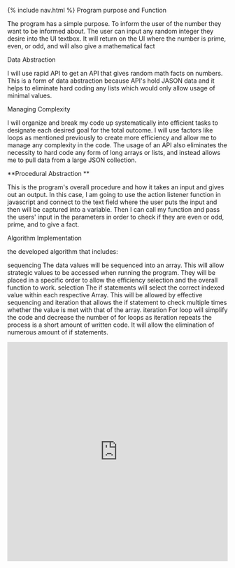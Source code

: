 {% include nav.html %}
Program purpose and Function

The program has a simple purpose. To inform the user of the number they want to be informed about. The user can input any random integer they desire into the UI textbox. It will return on the UI where the number is prime, even, or odd, and will also give a mathematical fact

Data Abstraction

I will use rapid API to get an API that gives random math facts on numbers. This is a form of data abstraction because API's hold JASON data and it helps to eliminate hard coding any lists which would only allow usage of minimal values.

Managing Complexity

I will organize and break my code up systematically into efficient tasks to designate each desired goal for the total outcome. I will use factors like loops as mentioned previously to create more efficiency and allow me to manage any complexity in the code. The usage of an API also eliminates the necessity to hard code any form of long arrays or lists, and instead allows me to pull data from a large JSON collection.

**Procedural Abstraction **

This is the program's overall procedure and how it takes an input and gives out an output. In this case, I am going to use the action listener function in javascript and connect to the text field where the user puts the input and then will be captured into a variable. Then I can call my function and pass the users' input in the parameters in order to check if they are even or odd, prime, and to give a fact.

Algorithm Implementation

the developed algorithm that includes:

sequencing The data values will be sequenced into an array. This will allow strategic values to be accessed when running the program. They will be placed in a specific order to allow the efficiency selection and the overall function to work.
selection The if statements will select the correct indexed value within each respective Array. This will be allowed by effective sequencing and iteration that allows the if statement to check multiple times whether the value is met with that of the array.
iteration For loop will simplify the code and decrease the number of for loops as iteration repeats the process is a short amount of written
code. It will allow the elimination of numerous amount of if statements.
<iframe frameborder="0" width="100%" height="500px" src="https://www.loom.com/share/6616d4c4dcd14e23b031de51c29de081"> </iframe>
